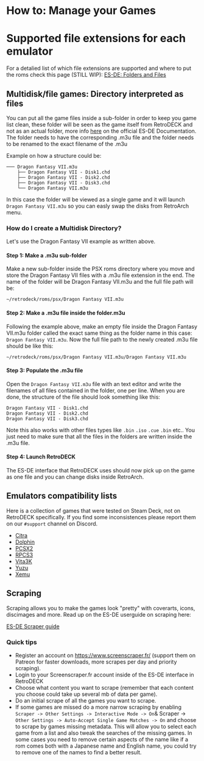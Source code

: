# How to: Manage your Games

# Supported file extensions for each emulator
For a detalied list of which file extensions are supported and where to put the roms check this page (STILL WIP):
[ES-DE: Folders and Files](../wiki_emulationStation_de/esde-folders-files.md)

## Multidisk/file games: Directory interpreted as files
You can put all the game files inside a sub-folder in order to keep you game list clean, these folder will be seen as the game itself from RetroDECK and not as an actual folder, more info [here](https://gitlab.com/es-de/emulationstation-de/-/blob/master/USERGUIDE.md#directories-interpreted-as-files) on the official ES-DE Documentation. The folder needs to have the corresponding .m3u file and the folder needs to be renamed to the exact filename of the .m3u

Example on how a structure could be:
```
─── Dragon Fantasy VII.m3u
    ├── Dragon Fantasy VII - Disk1.chd
    ├── Dragon Fantasy VII - Disk2.chd
    ├── Dragon Fantasy VII - Disk3.chd
    └── Dragon Fantasy VII.m3u
```
In this case the folder will be viewed as a single game and it will launch `Dragon Fantasy VII.m3u` so you can easly swap the disks from RetroArch menu.

### How do I create a Multidisk Directory?

Let's use the Dragon Fantasy VII example as written above.

#### Step 1: Make a .m3u sub-folder
Make a new sub-folder inside the PSX roms directory where you move and store the Dragon Fantasy VII files with a .m3u file extension in the end.
The name of the folder will be Dragon Fantasy VII.m3u and the full file path will be:

`~/retrodeck/roms/psx/Dragon Fantasy VII.m3u`


#### Step 2: Make a .m3u file inside the folder.m3u
Following the example above, make an empty file inside the Dragon Fantasy VII.m3u folder called the exact same thing as the folder name in this case: `Dragon Fantasy VII.m3u`. Now the full file path to the newly created .m3u file should be like this:

`~/retrodeck/roms/psx/Dragon Fantasy VII.m3u/Dragon Fantasy VII.m3u`

#### Step 3: Populate the .m3u file

Open the `Dragon Fantasy VII.m3u` file with an text editor and write the filenames of all files contained in the folder, one per line.
When you are done, the structure  of the file should look something like this:

`Dragon Fantasy VII - Disk1.chd`<br>
`Dragon Fantasy VII - Disk2.chd`<br>
`Dragon Fantasy VII - Disk3.chd`

Note this also works with other files types like `.bin` `.iso` `.cue` `.bin` etc.. You just need to make sure that all the files in the folders are written inside the .m3u file.

#### Step 4: Launch RetroDECK
The ES-DE interface that RetroDECK uses should now pick up on the game as one file and you can change disks inside RetroArch.

## Emulators compatibility lists
Here is a collection of games that were tested on Steam Deck, not on RetroDECK specifically.
If you find some inconsistences please report them on our `#support` channel on Discord.
* [Citra](https://citra-emu.org/game/)
* [Dolphin](https://dolphin-emu.org/compat/?nocr=true)
* [PCSX2](https://pcsx2.net/compat/)
* [RPCS3](https://docs.google.com/spreadsheets/d/1EzTcNoKiBaMS4orZrGEOKwMpFOZEFKVSOZjLRJqzEkA/)
* [Vita3K](https://vita3k.org/compatibility.html?lang=en)
* [Yuzu](https://yuzu-emu.org/game/)
* [Xemu](https://xemu.app/#compatibility)

## Scraping
Scraping allows you to make the games look "pretty" with coverarts, icons, discimages and more.
Read up on the ES-DE userguide on scraping here:

[ES-DE Scraper guide](https://gitlab.com/es-de/emulationstation-de/-/blob/master/USERGUIDE.md#scraping)

### Quick tips
* Register an account on https://www.screenscraper.fr/ (support them on Patreon for faster downloads, more scrapes per day and priority scraping).
* Login to your Screenscraper.fr account inside of the ES-DE interface in RetroDECK
* Choose what content you want to scrape (remember that each content you choose could take up several mb of data per game).
* Do an initial scrape of all the games you want to scrape.
* If some games are missed do a more narrow scraping by enabling `Scraper -> Other Settings -> Interactive Mode -> On`& Scraper -> `Other Settings -> Auto-Accept Single Game Matches -> On` and choose to scrape by games missing metadata. This will allow you to select each game from a list and also tweak the searches of the missing games. In some cases you need to remove certain aspects of the name like if a rom comes both with a Japanese name and English name, you could try to remove one of the names to find a better result.

